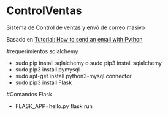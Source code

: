 # ControlVentas

Sistema de Control de ventas y envó de correo masivo

Basado en [Tutorial: How to send an email with Python ](URL "http://naelshiab.com/tutorial-send-email-python/")

#requerimientos sqlalchemy

* sudo pip install sqlalchemy o sudo pip3 install sqlalchemy
* sudo pip3 install pymysql
* sudo apt-get install python3-mysql.connector
* sudo pip3 install Flask

#Comandos Flask

* FLASK_APP=hello.py flask run
